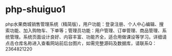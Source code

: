 # php-shuiguo1
php水果商城销售管理系统（精简版），用户功能：登录注册、个人中心编辑、搜索功能、加入购物车、下单等；管理员功能：用户管理、订单管理、商品管理、系统管理。系统页面设计良好、内容丰富、功能齐全，适合用做课设等学习。详细请点击仓库名称进入查看网站前后台图片，如需完整源码及数据库，请联系Q：2364821220
